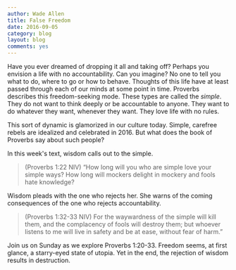 ```yaml
---
author: Wade Allen
title: False Freedom
date: 2016-09-05
category: blog
layout: blog
comments: yes
---
```

 
Have you ever dreamed of dropping it all and taking off? Perhaps you envision a life with no accountability. Can you imagine? No one to tell you what to do, where to go or how to behave. Thoughts of this life have at least passed through each of our minds at some point in time. Proverbs describes this freedom-seeking mode. These types are called the *simple*. They do not want to think deeply or be accountable to anyone. They want to do whatever they want, whenever they want. They love life with no rules.

This sort of dynamic is glamorized in our culture today. Simple, carefree rebels are idealized and celebrated in 2016. But what does the book of Proverbs say about such people?

In this week's text, wisdom calls out to the simple. 

>(Proverbs 1:22 NIV) “How long will you who are simple love your simple ways? How long will mockers delight in mockery and fools hate knowledge?

Wisdom pleads with the one who rejects her. She warns of the coming consequences of the one who rejects accountability. 

>(Proverbs 1:32-33 NIV) For the waywardness of the simple will kill them, and the complacency of fools will destroy them; but whoever listens to me will live in safety and be at ease, without fear of harm.”

Join us on Sunday as we explore Proverbs 1:20-33. Freedom seems, at first glance, a starry-eyed state of utopia. Yet in the end, the rejection of wisdom results in destruction. 

